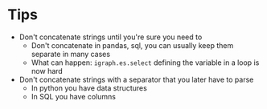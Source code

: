 # Tips

- Don't concatenate strings until you're sure you need to
  - Don't concatenate in pandas, sql, you can usually keep them separate in many cases
  - What can happen: `igraph.es.select` defining the variable in a loop is now hard
- Don't concatenate strings with a separator that you later have to parse
  - In python you have data structures
  - In SQL you have columns 